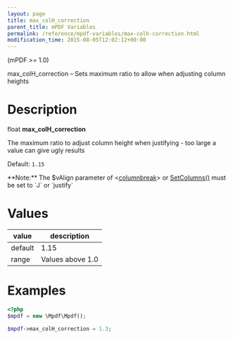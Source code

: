 ```yaml
---
layout: page
title: max_colH_correction
parent_title: mPDF Variables
permalink: /reference/mpdf-variables/max-colh-correction.html
modification_time: 2015-08-05T12:02:12+00:00
---
```


(mPDF >= 1.0)

max_colH_correction – Sets maximum ratio to allow when adjusting column heights

# Description

float **max_colH_correction**

The maximum ratio to adjust column height when justifying - too large a value can give ugly results

Default: `1.15`

<div class="alert alert-info" role="alert" markdown="1">
  **Note:** The <span class="parameter">$vAlign</span> parameter of 
  &lt;<a href="{{ "/reference/html-control-tags/columnbreak.html" | prepend: site.baseurl }}">columnbreak</a>&gt;
  or <a href="{{ "/reference/mpdf-functions/setcolumns.html" | prepend: site.baseurl }}">SetColumns()</a> must
  be set to `J` or `justify`
</div>

# Values

<table class="table">
<thead>
<tr>
  <th>value</th>
  <th>description</th>
</tr>
</thead> <tbody>
<tr>
  <td>default</td>
  <td>1.15</td>
</tr>
<tr>
  <td>range</td>
  <td>Values above 1.0</td>
</tr>
</tbody>
</table>

# Examples

```php
<?php
$mpdf = new \Mpdf\Mpdf();

$mpdf->max_colH_correction = 1.3;

```

